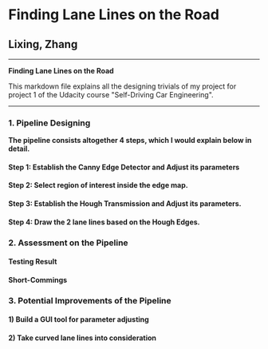 # **Finding Lane Lines on the Road** 
## Lixing, Zhang

---

**Finding Lane Lines on the Road**

This markdown file explains all the designing trivials of my project for project 1 of the Udacity course "Self-Driving Car Engineering".

---

### 1. Pipeline Designing

**The pipeline consists altogether 4 steps, which I would explain below in detail.**
#### Step 1: Establish the Canny Edge Detector and Adjust its parameters
#### Step 2: Select region of interest inside the edge map.
#### Step 3: Establish the Hough Transmission and Adjust its parameters.
#### Step 4: Draw the 2 lane lines based on the Hough Edges.

### 2. Assessment on the Pipeline
#### Testing Result
#### Short-Commings

### 3. Potential Improvements of the Pipeline
#### 1) Build a GUI tool for parameter adjusting
#### 2) Take curved lane lines into consideration